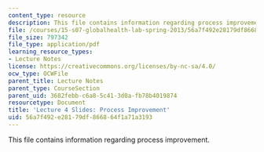 ```yaml
---
content_type: resource
description: This file contains information regarding process improvement.
file: /courses/15-s07-globalhealth-lab-spring-2013/56a7f492e28179df866864f1a71a3193_MIT15_S07S13_lec4.pdf
file_size: 797342
file_type: application/pdf
learning_resource_types:
- Lecture Notes
license: https://creativecommons.org/licenses/by-nc-sa/4.0/
ocw_type: OCWFile
parent_title: Lecture Notes
parent_type: CourseSection
parent_uid: 3682febb-c6a8-5c41-3d0a-fb78b4019874
resourcetype: Document
title: 'Lecture 4 Slides: Process Improvement'
uid: 56a7f492-e281-79df-8668-64f1a71a3193
---
```

This file contains information regarding process improvement.